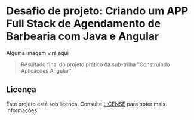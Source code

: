 # Desafio de projeto: Criando um APP Full Stack de Agendamento de Barbearia com Java e Angular

Alguma imagem virá aqui

> Resultado final do projeto prático da sub-trilha "Construindo Aplicações Angular"

## Licença

Este projeto está sob licença. Consulte [LICENSE](../LICENSE) para obter mais informações.